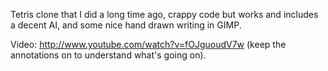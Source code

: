 Tetris clone that I did a long time ago, crappy code but works and includes a
decent AI, and some nice hand drawn writing in GIMP.

Video: http://www.youtube.com/watch?v=fOJguoudV7w (keep the annotations on to
understand what's going on).